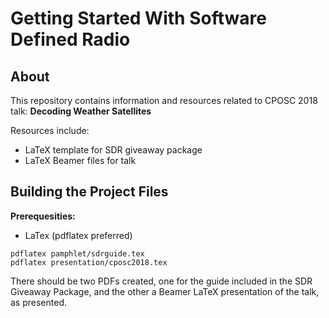 # Getting Started With Software Defined Radio

## About

This repository contains information and resources related to
CPOSC 2018 talk: **Decoding Weather Satellites**

Resources include:
- LaTeX template for SDR giveaway package
- LaTeX Beamer files for talk

## Building the Project Files

**Prerequesities:**
- LaTex (pdflatex preferred)

```
pdflatex pamphlet/sdrguide.tex
pdflatex presentation/cposc2018.tex
```

There should be two PDFs created, one
for the guide included in the SDR Giveaway
Package, and the other a Beamer LaTeX presentation
of the talk, as presented.
